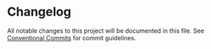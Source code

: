 # Changelog

All notable changes to this project will be documented in this file. See [Conventional Commits](https://www.conventionalcommits.org/) for commit guidelines.
